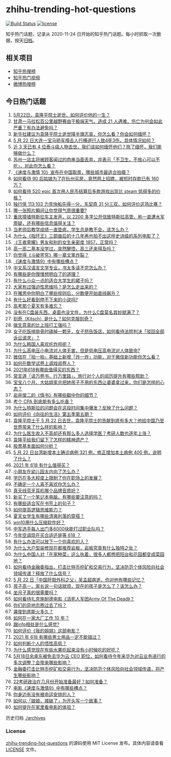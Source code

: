 # zhihu-trending-hot-questions

[![Build Status](https://github.com/justjavac/zhihu-trending-hot-questions/workflows/ci/badge.svg?branch=master)](https://github.com/justjavac/zhihu-trending-hot-questions/actions)
[![license](https://img.shields.io/github/license/justjavac/zhihu-trending-hot-questions)](https://github.com/justjavac/zhihu-trending-hot-questions/blob/master/LICENSE)

知乎热门话题，记录从 2020-11-24 日开始的知乎热门话题。每小时抓取一次数据，按天[归档](./archives)。

## 相关项目

- [知乎热搜榜](https://github.com/justjavac/zhihu-trending-top-search)
- [知乎热门视频](https://github.com/justjavac/zhihu-trending-hot-video)
- [微博热搜榜](https://github.com/justjavac/weibo-trending-hot-search)

## 今日热门话题

<!-- BEGIN -->
<!-- 最后更新时间 Sun May 23 2021 11:28:26 GMT+0800 (China Standard Time) -->

1. [5月22日，袁隆平院士逝世，如何评价他的一生？](https://www.zhihu.com/question/460808291)
2. [甘肃一马拉松百公里越野赛由于极端天气，造成 21
   人遇难，伤亡为何会如此严重？有办法避免吗？](https://www.zhihu.com/question/460921357)
3. [新华社建议为袁隆平院士逝世降半旗志哀，你怎么看？你会如何缅怀？](https://www.zhihu.com/question/460853429)
4. [5 月 22
   日大连一宝马轿车撞击人行横道行人致4死3伤，具体情况如何？](https://www.zhihu.com/question/460803059)
5. [近 3 天已有 4
   位泰斗级人物去世，我们该如何缅怀他们？除了缅怀，我们能够做什么？](https://www.zhihu.com/question/460833743)
6. [苏州一店主将被顾客闻过的肉串当面丢弃，并表示「不卫生，不放心可以不吃」，对此你怎么看？](https://www.zhihu.com/question/460604746)
7. [《速度与激情 10》宣布在中国取景，哪些城市最适合拍摄？](https://www.zhihu.com/question/459923679)
8. [如何看待 90 后姑娘为了在杭州买房，竟然网上招嫖，被抓时存款已有 160
   万？](https://www.zhihu.com/question/460671555)
9. [如何看待 520 epic 首次用人民币结算后多款游戏出现比 steam
   低得多的价格？](https://www.zhihu.com/question/460584796)
10. [独行侠 113:103 力克快船先得一分，东契奇 31
    分三双，如何评价这场比赛？](https://www.zhihu.com/question/460920237)
11. [哪一张照片瞬间让你觉得气质很重要?](https://www.zhihu.com/question/297341335)
12. [重庆撞墙特斯拉车主发声，以 2200
    多字公开信致特斯拉高管，称一直遭水军质疑，还有哪些信息值得关注？](https://www.zhihu.com/question/460684619)
13. [当老师后教学成绩一直垫底，学生总是教不会，该怎么办？](https://www.zhihu.com/question/454011860)
14. [为什么《指环王》三部曲后的十几年再也拍不出这样史诗级的系列电影了？](https://www.zhihu.com/question/381939834)
15. [《王者荣耀》男友和别的女生亲密度 1857，正常吗？](https://www.zhihu.com/question/460112550)
16. [高一高二基本没学过，突然醒悟，高三还来得及吗？](https://www.zhihu.com/question/430476316)
17. [你觉得《斗破苍穹》哪一章文笔炸裂？](https://www.zhihu.com/question/455079084)
18. [《速度与激情9》中有哪些槽点？](https://www.zhihu.com/question/460503368)
19. [中文系汉语言文学专业，书太多读不完怎么办？](https://www.zhihu.com/question/353004487)
20. [有哪些是你慢慢想明白了的道理？](https://www.zhihu.com/question/350870631)
21. [有什么小众一点的适合大学生的裙子吗？](https://www.zhihu.com/question/454817357)
22. [大家有过强迫性思维吗？是怎么走出来的？](https://www.zhihu.com/question/400662217)
23. [在雅思中你明白了哪些规则后，分数便开始直线飙升？](https://www.zhihu.com/question/348084694)
24. [有什么好看到停不下来的小说吗?](https://www.zhihu.com/question/440502581)
25. [高考那个夏天有多难忘？](https://www.zhihu.com/question/457178618)
26. [没有在C盘装东西，桌面也没文件，为什么C盘莫名其妙就满了？](https://www.zhihu.com/question/456677257)
27. [刻奇（Kitsch）是什么？如何克服刻奇？](https://www.zhihu.com/question/27039705)
28. [做生意真的比上班打工强吗？](https://www.zhihu.com/question/327874416)
29. [女子吃饭啃排骨时磕掉一颗牙，女子怒告饭店，如何看待法院判决「驳回全部诉讼请求」？](https://www.zhihu.com/question/460584839)
30. [为什么韩国人喜欢吃炸鸡呢？](https://www.zhihu.com/question/22146758)
31. [为什么高电压小电流对人体无害，但是低电压高电流对人体致命?](https://www.zhihu.com/question/388159656)
32. [微信在「拍一拍」基础上新增「炸一炸」功能，对于微信新功能你怎么看？](https://www.zhihu.com/question/460330878)
33. [如何在数学试卷上调戏阅卷人？](https://www.zhihu.com/question/37124942)
34. [2021年618有哪些值得买的东西？](https://www.zhihu.com/question/456666788)
35. [常言道「读万卷书，行万里路」，旅行对个人的阅历提升有哪些帮助？](https://www.zhihu.com/question/460488793)
36. [宝宝八个月，大姑姐家总把她孩子不用的东西让婆婆拿过来，你们是怎样的心态？](https://www.zhihu.com/question/460493652)
37. [岩井俊二的《情书》有哪些戳中你的细节？](https://www.zhihu.com/question/364130565)
38. [考个 CPA 到底能有多么吃香？](https://www.zhihu.com/question/335343858)
39. [为什么特斯拉的问题会在这段时间集中爆发？反映了什么问题？](https://www.zhihu.com/question/460594922)
40. [如何评价《向往的生活》第五季第五期？](https://www.zhihu.com/question/460535700)
41. [袁隆平院士于 5 月 22
    日去世，袁隆平院士的贡献到底有多大？他给中国乃至世界带来了什么样的影响？](https://www.zhihu.com/question/460812976)
42. [为什么医生收入不高却还有那么多人选择学医？考研人数也逐年上涨？](https://www.zhihu.com/question/459240182)
43. [袁隆平给我们留下了怎样的精神遗产？](https://www.zhihu.com/question/460831392)
44. [股票基本面如何分析？](https://www.zhihu.com/question/23192771)
45. [5 月 22 日台湾新增本土确诊病例 321 例，修正增加本土病例 400
    例，说明了什么？](https://www.zhihu.com/question/460819141)
46. [2021 年 618 有什么值得买？](https://www.zhihu.com/question/456666024)
47. [小朋友在幼儿园太内向了怎么办？](https://www.zhihu.com/question/369964257)
48. [学历在多大程度上限制了你在职场上的发展？](https://www.zhihu.com/question/460617091)
49. [不确定一个人喜不喜欢你怎么办？](https://www.zhihu.com/question/457733429)
50. [真无线蓝牙耳机哪个品牌音质好？](https://www.zhihu.com/question/448219382)
51. [新买了一个笔记本电脑，有哪些要注意的吗？](https://www.zhihu.com/question/448396633)
52. [有哪些适合写在书签上的句子？](https://www.zhihu.com/question/354166347)
53. [如何提高逻辑思维能力？](https://www.zhihu.com/question/19599216)
54. [夏天女学生有哪些清爽利落的穿搭？](https://www.zhihu.com/question/395417374)
55. [win10用什么压缩软件好？](https://www.zhihu.com/question/267668022)
56. [中军选手每人出门多6000块能打过职业队吗？](https://www.zhihu.com/question/459668976)
57. [今年空调现在买合适还是等 618 ？](https://www.zhihu.com/question/457239251)
58. [有什么办法可以放下一个你喜欢的人？](https://www.zhihu.com/question/423049471)
59. [为什么大户型装修现在都推荐岩板，岩板究竟有什么独特之处？](https://www.zhihu.com/question/453836267)
60. [为什么中国人对「在家种菜」这么执着，很多人都想把阳台和花园都变成菜园地？](https://www.zhihu.com/question/460289845)
61. [如何看待金融委指出，打击比特币挖矿和交易行为，坚决防范个体风险向社会领域传递？释放了什么信号？](https://www.zhihu.com/question/460721703)
62. [5 月 22
    日「中国肝胆外科之父」吴孟超病逝，你对他有哪些记忆？](https://www.zhihu.com/question/460817685)
63. [孩子高一，家长说一句话就烦，现在的孩子是怎么了？该怎么办？](https://www.zhihu.com/question/446145871)
64. [坐月子真的很需要吗？](https://www.zhihu.com/question/430742837)
65. [如何看待扎克施耐德电影《活死人军团Army Of The
    Dead》？](https://www.zhihu.com/question/460696355)
66. [你们的异地恋熬过去了吗？](https://www.zhihu.com/question/460329836)
67. [龚俊到底能火多久？](https://www.zhihu.com/question/456965858)
68. [如何在一家大厂工作 10 年？](https://www.zhihu.com/question/460106786)
69. [跟infp相处是什么感觉?](https://www.zhihu.com/question/333771420)
70. [如何评价《我的姐姐》这部电影？](https://www.zhihu.com/question/453290146)
71. [2021 年 618 有哪些男士用品一定不能错过？](https://www.zhihu.com/question/457158249)
72. [如何判断个人的悟性高低？](https://www.zhihu.com/question/24123447)
73. [为什么感觉现在有些水果吃起来没有小时候吃的好吃？](https://www.zhihu.com/question/393480064)
74. [5月18日余承东被免去华为云 CEO
    职位，如何看待今年来华为对云业务进行的多次调整？会带来哪些影响？](https://www.zhihu.com/question/460199755)
75. [金融委打击比特币挖矿和交易行为，坚决防范个体风险向社会领域传递，将产生哪些影响？](https://www.zhihu.com/question/460718389)
76. [22考研政治在几月份开始准备最好？如何准备？](https://www.zhihu.com/question/460644315)
77. [电影《速度与激情9》中有哪些槽点？](https://www.zhihu.com/question/460424382)
78. [你身边有没有被命运安排的人？](https://www.zhihu.com/question/288026861)
79. [如何以「娘娘，城破了」为开头写一个故事？](https://www.zhihu.com/question/455531791)
80. [如何提升在家里看电影的体验？](https://www.zhihu.com/question/22997019)

<!-- END -->

历史归档 [./archives](./archives)

### License

[zhihu-trending-hot-questions](https://github.com/justjavac/zhihu-trending-hot-questions)
的源码使用 MIT License 发布。具体内容请查看 [LICENSE](./LICENSE) 文件。
